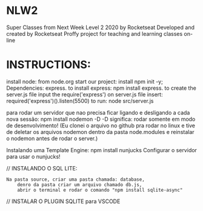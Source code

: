 # NLW2
Super Classes from Next Week Level 2 2020 by Rocketseat
Developed and created by Rocketseat
Proffy project for teaching and learning classes on-line

# INSTRUCTIONS:

install node: from node.org
start our project: install npm init -y;
Dependencies: express.
to install express: npm install express.
to create the server.js file
    input the require('express') on server.js file
    insert:
        required('express')().listen(5500)
    to run: node src/server.js

para rodar um servidor que nao precisa ficar ligando e desligando a cada nova sessão:
    npm install nodemon -D
-D significa: rodar somente em modo de desenvolvimento!
(Eu clonei o arquivo no github pra rodar no linux e tive de deletar os arquivos nodemon dentro da pasta node.modules e reinstalar o nodemon antes de rodar o server.)

Instalando uma Template Engine:
npm install nunjucks
    Configurar o servidor para usar o nunjucks!

// INSTALANDO O SQL LITE:

    Na pasta source, criar uma pasta chamada: database,
        denro da pasta criar um arquivo chamado db.js,
        abrir o terminal e rodar o comando "npm install sqlite-async"
// INSTALAR O PLUGIN SQLITE para VSCODE



